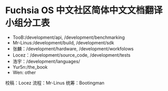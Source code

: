 # Fuchsia OS 中文社区简体中文文档翻译小组分工表

 - TooB:/development/api, /development/benchmarking
 - Mr-Linus:/development/build, /development/sdk
 - 张麟：/development/hardware, /development/workfolows
 - Locez：/development/source_code, /development/tests
 - 浩宇：/development/languages/
 - Yur5n:/the_book
 - Wen: other
 
 校稿：Locez
 流程：Mr-Linus
 统筹：Bootingman
